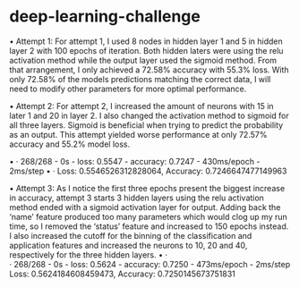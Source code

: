 # deep-learning-challenge

•	Attempt 1: For attempt 1, I used 8 nodes in hidden layer 1 and 5 in hidden layer 2 with 100 epochs of iteration. Both hidden laters were using the relu activation method while the output layer used the sigmoid method. From that arrangement, I only achieved a 72.58% accuracy with 55.3% loss. With only 72.58% of the models predictions matching the correct data, I will need to modify other parameters for more optimal performance.
     
•	Attempt 2: For attempt 2, I increased the amount of neurons with 15 in later 1 and 20 in layer 2. I also changed the activation method to sigmoid for all three layers. Sigmoid is beneficial when trying to predict the probability as an output. This attempt yielded worse performance at only 72.57% accuracy and 55.2% model loss.
    
•	·       268/268 - 0s - loss: 0.5547 - accuracy: 0.7247 - 430ms/epoch - 2ms/step
•	·       Loss: 0.5546526312828064, Accuracy: 0.7246647477149963
       
•	Attempt 3: As I notice the first three epochs present the biggest increase in accuracy, attempt 3 starts 3 hidden layers using the relu activation method ended with a sigmoid activation layer for output. Adding back the ‘name’ feature produced too many parameters which would clog up my run time, so I removed the ‘status’ feature and increased to 150 epochs instead. I also increased the cutoff for the binning of the classification and application features and increased the neurons to 10, 20 and 40, respectively for the three hidden layers. 
•	·        
·       268/268 - 0s - loss: 0.5624 - accuracy: 0.7250 - 473ms/epoch - 2ms/step
Loss: 0.5624184608459473, Accuracy: 0.7250145673751831

